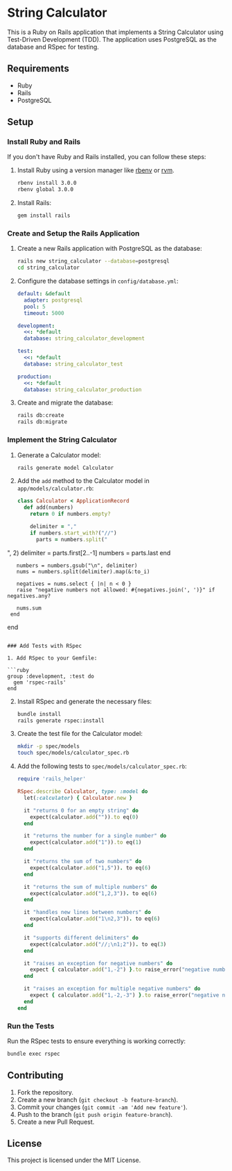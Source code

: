 # String Calculator

This is a Ruby on Rails application that implements a String Calculator using Test-Driven Development (TDD). The application uses PostgreSQL as the database and RSpec for testing.

## Requirements

- Ruby
- Rails
- PostgreSQL

## Setup

### Install Ruby and Rails

If you don't have Ruby and Rails installed, you can follow these steps:

1. Install Ruby using a version manager like [rbenv](https://github.com/rbenv/rbenv) or [rvm](https://rvm.io/).

   ```sh
   rbenv install 3.0.0
   rbenv global 3.0.0
   ```

2. Install Rails:

   ```sh
   gem install rails
   ```

### Create and Setup the Rails Application

1. Create a new Rails application with PostgreSQL as the database:

   ```sh
   rails new string_calculator --database=postgresql
   cd string_calculator
   ```

2. Configure the database settings in `config/database.yml`:

   ```yaml
   default: &default
     adapter: postgresql
     pool: 5
     timeout: 5000

   development:
     <<: *default
     database: string_calculator_development

   test:
     <<: *default
     database: string_calculator_test

   production:
     <<: *default
     database: string_calculator_production
   ```

3. Create and migrate the database:

   ```sh
   rails db:create
   rails db:migrate
   ```

### Implement the String Calculator

1. Generate a Calculator model:

   ```sh
   rails generate model Calculator
   ```

2. Add the `add` method to the Calculator model in `app/models/calculator.rb`:

   ```ruby
   class Calculator < ApplicationRecord
     def add(numbers)
       return 0 if numbers.empty?

       delimiter = ","
       if numbers.start_with?("//")
         parts = numbers.split("
", 2)
         delimiter = parts.first[2..-1]
         numbers = parts.last
       end

       numbers = numbers.gsub("\n", delimiter)
       nums = numbers.split(delimiter).map(&:to_i)

       negatives = nums.select { |n| n < 0 }
       raise "negative numbers not allowed: #{negatives.join(', ')}" if negatives.any?

       nums.sum
     end
   end
   ```

### Add Tests with RSpec

1. Add RSpec to your Gemfile:

   ```ruby
   group :development, :test do
     gem 'rspec-rails'
   end
   ```

2. Install RSpec and generate the necessary files:

   ```sh
   bundle install
   rails generate rspec:install
   ```

3. Create the test file for the Calculator model:

   ```sh
   mkdir -p spec/models
   touch spec/models/calculator_spec.rb
   ```

4. Add the following tests to `spec/models/calculator_spec.rb`:

   ```ruby
   require 'rails_helper'

   RSpec.describe Calculator, type: :model do
     let(:calculator) { Calculator.new }

     it "returns 0 for an empty string" do
       expect(calculator.add("")).to eq(0)
     end

     it "returns the number for a single number" do
       expect(calculator.add("1")).to eq(1)
     end

     it "returns the sum of two numbers" do
       expect(calculator.add("1,5")). to eq(6)
     end

     it "returns the sum of multiple numbers" do
       expect(calculator.add("1,2,3")). to eq(6)
     end

     it "handles new lines between numbers" do
       expect(calculator.add("1\n2,3")). to eq(6)
     end

     it "supports different delimiters" do
       expect(calculator.add("//;\n1;2")). to eq(3)
     end

     it "raises an exception for negative numbers" do
       expect { calculator.add("1,-2") }.to raise_error("negative numbers not allowed: -2")
     end

     it "raises an exception for multiple negative numbers" do
       expect { calculator.add("1,-2,-3") }.to raise_error("negative numbers not allowed: -2, -3")
     end
   end
   ```

### Run the Tests

Run the RSpec tests to ensure everything is working correctly:

```sh
bundle exec rspec
```

## Contributing

1. Fork the repository.
2. Create a new branch (`git checkout -b feature-branch`).
3. Commit your changes (`git commit -am 'Add new feature'`).
4. Push to the branch (`git push origin feature-branch`).
5. Create a new Pull Request.

## License

This project is licensed under the MIT License.
